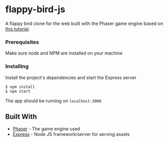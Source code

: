 # flappy-bird-js

A flappy bird clone for the web built with the Phaser game engine based on [this tutorial](http://www.lessmilk.com/tutorial/flappy-bird-phaser-1).


### Prerequisites

Make sure node and NPM are installed on your machine

### Installing

Install the project's dependencies and start the Express server

```
$ npm install
$ npm start
```

The app should be running on `localhost:3000`

## Built With

* [Phaser](https://phaser.io/) - The game engine used
* [Express](https://expressjs.com/) - Node JS framework/server for serving assets

